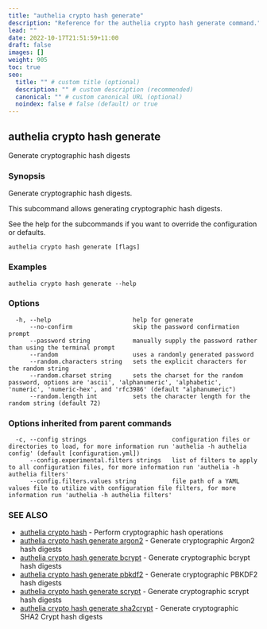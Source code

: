 ```yaml
---
title: "authelia crypto hash generate"
description: "Reference for the authelia crypto hash generate command."
lead: ""
date: 2022-10-17T21:51:59+11:00
draft: false
images: []
weight: 905
toc: true
seo:
  title: "" # custom title (optional)
  description: "" # custom description (recommended)
  canonical: "" # custom canonical URL (optional)
  noindex: false # false (default) or true
---
```


## authelia crypto hash generate

Generate cryptographic hash digests

### Synopsis

Generate cryptographic hash digests.

This subcommand allows generating cryptographic hash digests.

See the help for the subcommands if you want to override the configuration or defaults.

```
authelia crypto hash generate [flags]
```

### Examples

```
authelia crypto hash generate --help
```

### Options

```
  -h, --help                       help for generate
      --no-confirm                 skip the password confirmation prompt
      --password string            manually supply the password rather than using the terminal prompt
      --random                     uses a randomly generated password
      --random.characters string   sets the explicit characters for the random string
      --random.charset string      sets the charset for the random password, options are 'ascii', 'alphanumeric', 'alphabetic', 'numeric', 'numeric-hex', and 'rfc3986' (default "alphanumeric")
      --random.length int          sets the character length for the random string (default 72)
```

### Options inherited from parent commands

```
  -c, --config strings                        configuration files or directories to load, for more information run 'authelia -h authelia config' (default [configuration.yml])
      --config.experimental.filters strings   list of filters to apply to all configuration files, for more information run 'authelia -h authelia filters'
      --config.filters.values string          file path of a YAML values file to utilize with configuration file filters, for more information run 'authelia -h authelia filters'
```

### SEE ALSO

* [authelia crypto hash](authelia_crypto_hash.md)	 - Perform cryptographic hash operations
* [authelia crypto hash generate argon2](authelia_crypto_hash_generate_argon2.md)	 - Generate cryptographic Argon2 hash digests
* [authelia crypto hash generate bcrypt](authelia_crypto_hash_generate_bcrypt.md)	 - Generate cryptographic bcrypt hash digests
* [authelia crypto hash generate pbkdf2](authelia_crypto_hash_generate_pbkdf2.md)	 - Generate cryptographic PBKDF2 hash digests
* [authelia crypto hash generate scrypt](authelia_crypto_hash_generate_scrypt.md)	 - Generate cryptographic scrypt hash digests
* [authelia crypto hash generate sha2crypt](authelia_crypto_hash_generate_sha2crypt.md)	 - Generate cryptographic SHA2 Crypt hash digests

